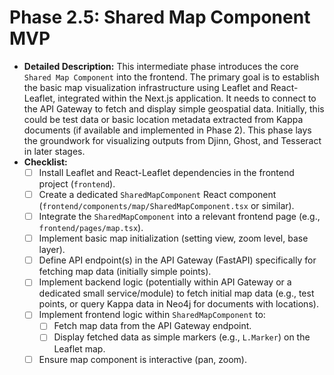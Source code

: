 # Phase 2.5: Shared Map Component MVP

*   **Detailed Description:** This intermediate phase introduces the core `Shared Map Component` into the frontend. The primary goal is to establish the basic map visualization infrastructure using Leaflet and React-Leaflet, integrated within the Next.js application. It needs to connect to the API Gateway to fetch and display simple geospatial data. Initially, this could be test data or basic location metadata extracted from Kappa documents (if available and implemented in Phase 2). This phase lays the groundwork for visualizing outputs from Djinn, Ghost, and Tesseract in later stages.
*   **Checklist:**
    *   [ ] Install Leaflet and React-Leaflet dependencies in the frontend project (`frontend`).
    *   [ ] Create a dedicated `SharedMapComponent` React component (`frontend/components/map/SharedMapComponent.tsx` or similar).
    *   [ ] Integrate the `SharedMapComponent` into a relevant frontend page (e.g., `frontend/pages/map.tsx`).
    *   [ ] Implement basic map initialization (setting view, zoom level, base layer).
    *   [ ] Define API endpoint(s) in the API Gateway (FastAPI) specifically for fetching map data (initially simple points).
    *   [ ] Implement backend logic (potentially within API Gateway or a dedicated small service/module) to fetch initial map data (e.g., test points, or query Kappa data in Neo4j for documents with locations).
    *   [ ] Implement frontend logic within `SharedMapComponent` to:
        *   [ ] Fetch map data from the API Gateway endpoint.
        *   [ ] Display fetched data as simple markers (e.g., `L.Marker`) on the Leaflet map.
    *   [ ] Ensure map component is interactive (pan, zoom).